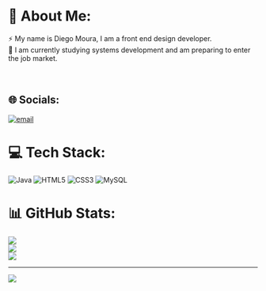 # 💫 About Me:
⚡ My name is Diego Moura, I am a front end design developer.<br>🔭 I am currently studying systems development and am preparing to enter the job market.<br><br><br>


## 🌐 Socials:
[![email](https://img.shields.io/badge/Email-D14836?logo=gmail&logoColor=white)](mailto:diegomourarodrigues1999@hotmail.com) 

# 💻 Tech Stack:
![Java](https://img.shields.io/badge/java-%23ED8B00.svg?style=for-the-badge&logo=openjdk&logoColor=white) ![HTML5](https://img.shields.io/badge/html5-%23E34F26.svg?style=for-the-badge&logo=html5&logoColor=white) ![CSS3](https://img.shields.io/badge/css3-%231572B6.svg?style=for-the-badge&logo=css3&logoColor=white) ![MySQL](https://img.shields.io/badge/mysql-4479A1.svg?style=for-the-badge&logo=mysql&logoColor=white)

# 📊 GitHub Stats:
![](https://github-readme-stats.vercel.app/api?username=DiegoMouraRodrigues&theme=dark&hide_border=false&include_all_commits=false&count_private=false)<br/>
![](https://nirzak-streak-stats.vercel.app/?user=DiegoMouraRodrigues&theme=dark&hide_border=false)<br/>
![](https://github-readme-stats.vercel.app/api/top-langs/?username=DiegoMouraRodrigues&theme=dark&hide_border=false&include_all_commits=false&count_private=false&layout=compact)

---
[![](https://visitcount.itsvg.in/api?id=DiegoMouraRodrigues&icon=0&color=0)](https://visitcount.itsvg.in)

<!-- Proudly created with GPRM ( https://gprm.itsvg.in ) -->
